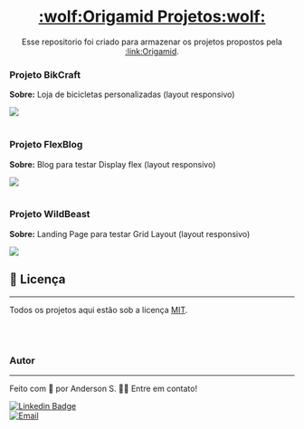<h1 align="center">
<a href="https://github.com/Anderson-S-M3/Origamid_Projetos">:wolf:Origamid Projetos:wolf:</a>
</h1>

<p align="center">Esse repositorio foi criado para armazenar os projetos propostos pela <a href="https://www.origamid.com/">:link:Origamid</a>.</p>

<h3>Projeto BikCraft</h3>

<p><b>Sobre:</b> Loja de bicicletas personalizadas (layout responsivo)<p>

<img src="https://user-images.githubusercontent.com/65872811/104389019-4b409880-5519-11eb-8b03-b4757f702c05.png">

<br>
<br>

<h3>Projeto FlexBlog</h3>

<p><b>Sobre:</b> Blog para testar Display flex (layout responsivo)<p>

<img src="https://user-images.githubusercontent.com/65872811/105406521-4cee1880-5c0b-11eb-8908-854ac49cfee5.png">

<br>
<br>

<h3>Projeto WildBeast</h3>

<p><b>Sobre:</b> Landing Page para testar Grid Layout (layout responsivo)<p>

<img src="https://user-images.githubusercontent.com/65872811/105760446-90f55c00-5f30-11eb-8447-e39c0059958d.png">

<br>

## 📝 Licença
---

Todos os projetos aqui estão sob a licença [MIT](./LICENSE.md).

<br>
<br>

### Autor
---

Feito com :blue_heart: por Anderson S. 👋🏽 Entre em contato!

[![Linkedin Badge](https://img.shields.io/badge/Anderson_S-0077B5?style=for-the-badge&logo=linkedin&logoColor=white/)](https://www.linkedin.com/in/anderson-s-antunes-b879251b9/) <br>
[![Email](https://img.shields.io/badge/Anderson__S__Antunes@hotmail.com-0078D4?style=for-the-badge&logo=microsoft-outlook&logoColor=white)](mailto:anderson_s_antunes@hotmail.com)

